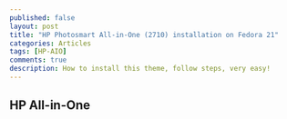 ```yaml
---
published: false
layout: post
title: "HP Photosmart All-in-One (2710) installation on Fedora 21"
categories: Articles
tags: [HP-AIO]
comments: true
description: How to install this theme, follow steps, very easy!
---
```


## HP All-in-One

